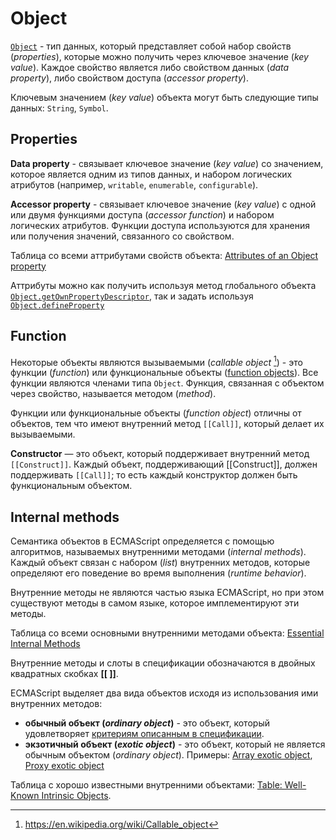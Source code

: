 # Object

[`Object`](https://tc39.es/ecma262/multipage/ecmascript-data-types-and-values.html#sec-object-type) - тип данных, который представляет собой набор свойств (*properties*), которые можно получить через ключевое значение (*key value*). Каждое свойство является либо свойством данных (*data property*), либо свойством доступа (*accessor property*).

Ключевым значением (*key value*) объекта могут быть следующие типы данных: `String`, `Symbol`.

## Properties

**Data property** - связывает ключевое значение (*key value*) со значением, которое является одним из типов данных, и набором логических атрибутов (например, `writable`, `enumerable`, `configurable`).

**Accessor property** - связывает ключевое значение (*key value*) с одной или двумя функциями доступа (*accessor function*) и набором логических атрибутов. Функции доступа используются для хранения или получения значений, связанного со свойством.

Таблица со всеми аттрибутами свойств объекта: [Attributes of an Object property](https://tc39.es/ecma262/multipage/ecmascript-data-types-and-values.html#table-object-property-attributes)

Аттрибуты можно как получить используя метод глобального объекта [`Object.getOwnPropertyDescriptor`](https://tc39.es/ecma262/multipage/fundamental-objects.html#sec-object.getownpropertydescriptor), так и задать используя [`Object.defineProperty`](https://tc39.es/ecma262/multipage/fundamental-objects.html#sec-object.defineproperty)

## Function

Некоторые объекты являются вызываемыми (*callable object* [^1]) - это функции (*function*) или функциональные объекты ([function objects](https://tc39.es/ecma262/multipage/ecmascript-data-types-and-values.html#function-object)). Все функции являются членами типа `Object`. Функция, связанная с объектом через свойство, называется методом (*method*).

Функции или функциональные объекты (*function object*) отличны от объектов, тем что имеют внутренний метод `[[Call]]`, который делает их вызываемыми.

**Constructor** — это объект, который поддерживает внутренний метод `[[Construct]]`. Каждый объект, поддерживающий [[Construct]], должен поддерживать `[[Call]]`; то есть каждый конструктор должен быть функциональным объектом.

## Internal methods

Семантика объектов в ECMAScript определяется с помощью алгоритмов, называемых внутренними методами (*internal methods*). Каждый объект связан с набором (*list*) внутренних методов, которые определяют его поведение во время выполнения (*runtime behavior*).

Внутренние методы не являются частью языка ECMAScript, но при этом существуют методы в самом языке, которое имплементируют эти методы.

Таблица со всеми основными внутренними методами объекта: [Essential Internal Methods](https://tc39.es/ecma262/multipage/ecmascript-data-types-and-values.html#table-essential-internal-methods)

<!-- TODO: Сделать таблицу сопоставления внутренних методов ECMAScript и как их можно вызывать в JavaScript и какие -->

Внутренние методы и слоты в спецификации обозначаются в двойных квадратных скобках **[[ ]]**.

ECMAScript выделяет два вида объектов исходя из использования ими внутренних методов:

- **обычный объект (*ordinary object*)** - это объект, который удовлетворяет [критериям описанным в спецификации](https://tc39.es/ecma262/multipage/ecmascript-data-types-and-values.html#ordinary-object).
- **экзотичный объект (*exotic object*)** - это объект, который не является обычным объектом (*ordinary object*). Примеры: [Array exotic object](https://tc39.es/ecma262/multipage/ordinary-and-exotic-objects-behaviours.html#array-exotic-object), [Proxy exotic object](https://tc39.es/ecma262/multipage/ordinary-and-exotic-objects-behaviours.html#proxy-exotic-object)

Таблица с хорошо известными внутренними объектами: [Table: Well-Known Intrinsic Objects](https://tc39.es/ecma262/multipage/ecmascript-data-types-and-values.html#table-well-known-intrinsic-objects).

[^1]: <https://en.wikipedia.org/wiki/Callable_object>
